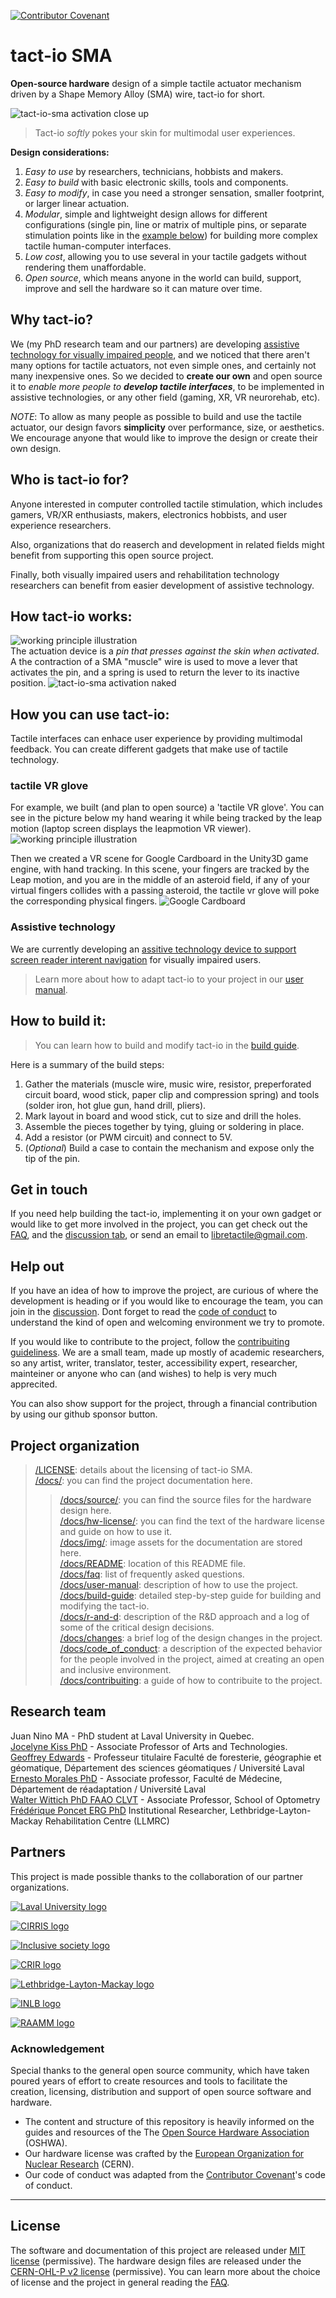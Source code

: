 [![Contributor Covenant](https://img.shields.io/badge/Contributor%20Covenant-2.1-4baaaa.svg)](/docs/code_of_conduct.md)

# tact-io SMA

**Open-source hardware** design of a simple tactile actuator mechanism driven by a Shape Memory Alloy (SMA) wire, tact-io for short.

![tact-io-sma activation close up](/docs/img/tact-io-sma-activation-pin.webp)

> Tact-io _softly_ pokes your skin for multimodal user experiences.

**Design considerations:**

1. _Easy to use_ by researchers, technicians, hobbists and makers.
2. _Easy to build_ with basic electronic skills, tools and components.
3. _Easy to modify_, in case you need a stronger sensation, smaller footprint, or larger linear actuation.
4. _Modular_, simple and lightweight design allows for different configurations (single pin, line or matrix of multiple pins, or separate stimulation points like in the [example below](/docs/README.md#how-you-can-use-tact-io)) for building more complex tactile human-computer interfaces.
5. _Low cost_, allowing you to use several in your tactile gadgets without rendering them unaffordable.
6. _Open source_, which means anyone in the world can build, support, improve and sell the hardware so it can mature over time.

## Why tact-io?

We (my PhD research team and our partners) are developing [assistive technology for visually impaired people](https://societeinclusive.ca/en/projets/dispositif-assistance-navigation/), and we noticed that there aren't many options for tactile actuators, not even simple ones, and certainly not many inexpensive ones. So we decided to **create our own** and open source it to _enable more people to **develop tactile interfaces**_, to be implemented in assistive technologies, or any other field (gaming, XR, VR neurorehab, etc).

_NOTE_: To allow as many people as possible to build and use the tactile actuator, our design favors **simplicity** over performance, size, or aesthetics. We encourage anyone that would like to improve the design or create their own design.

## Who is tact-io for?

Anyone interested in computer controlled tactile stimulation, which includes gamers, VR/XR enthusiasts, makers, electronics hobbists, and user experience researchers.

Also, organizations that do reaserch and development in related fields might benefit from supporting this open source project.

Finally, both visually impaired users and rehabilitation technology researchers can benefit from easier development of assistive technology.

## How tact-io works:

![working principle illustration](/docs/img/working-principle.png)  
The actuation device is a _pin that presses against the skin when activated_. A the contraction of a SMA "muscle" wire is used to move a lever that activates the pin, and a spring is used to return the lever to its inactive position.
![tact-io-sma activation naked](/docs/img/tact-io-sma-activation-multiple-pin.webp)

## How you can use tact-io:

Tactile interfaces can enhace user experience by providing multimodal feedback. You can create different gadgets that make use of tactile technology.

### tactile VR glove

For example, we built (and plan to open source) a 'tactile VR glove'. You can see in the picture below my hand wearing it while being tracked by the leap motion (laptop screen displays the leapmotion VR viewer).
![working principle illustration](/docs/img/use-case-1.png)

Then we created a VR scene for Google Cardboard in the Unity3D game engine, with hand tracking. In this scene, your fingers are tracked by the Leap motion, and you are in the middle of an asteroid field, if any of your virtual fingers collides with a passing asteroid, the tactile vr glove will poke the corresponding physical fingers.
![Google Cardboard](/docs/img/use-case-1-1.png)

### Assistive technology

We are currently developing an [assitive technology device to support screen reader interent navigation](https://societeinclusive.ca/en/projets/dispositif-assistance-navigation/) for visually impaired users.

> Learn more about how to adapt tact-io to your project in our [user manual](/docs/user-manual.md).

## How to build it:

> You can learn how to build and modify tact-io in the [build guide](/docs/build-guide.md).

Here is a summary of the build steps:

1. Gather the materials (muscle wire, music wire, resistor, preperforated circuit board, wood stick, paper clip and compression spring) and tools (solder iron, hot glue gun, hand drill, pliers).
1. Mark layout in board and wood stick, cut to size and drill the holes.
1. Assemble the pieces together by tying, gluing or soldering in place.
1. Add a resistor (or PWM circuit) and connect to 5V.
1. (_Optional_) Build a case to contain the mechanism and expose only the tip of the pin.

## Get in touch

If you need help building the tact-io, implementing it on your own gadget or would like to get more involved in the project, you can get check out the [FAQ](/docs/faq.md), and the [discussion tab](https://github.com/JRNIF/tact-io-sma/discussions), or send an email to [libretactile@gmail.com](mailto:libretactile@gmail.com).

## Help out

If you have an idea of how to improve the project, are curious of where the development is heading or if you would like to encourage the team, you can join in the [discussion](https://github.com/JRNIF/tact-io-sma/discussions).
Dont forget to read the [code of conduct](/docs/code_of_conduct.md) to understand the kind of open and welcoming environment we try to promote.

If you would like to contribute to the project, follow the [contribuiting guideliness](/docs/contribuiting.md).
We are a small team, made up mostly of academic researchers, so any artist, writer, translator, tester, accessibility expert, researcher, mainteiner or anyone who can (and wishes) to help is very much apprecited.

You can also show support for the project, through a financial contribution by using our github sponsor button.

<!-- TODO:  add sponsor button, or something like that ...-->

## Project organization

> [/LICENSE](/LICENSE): details about the licensing of tact-io SMA.  
>  [/docs/](/docs/): you can find the project documentation here.
>
> > [/docs/source/](/docs/source/): you can find the source files for the hardware design here.  
> > [/docs/hw-license/](/docs/hw-license/): you can find the text of the hardware license and guide on how to use it.  
> > [/docs/img/](/docs/img/): image assets for the documentation are stored here.  
> > [/docs/README](/docs/README.md): location of this README file.  
> > [/docs/faq](/docs/faq.md): list of frequently asked questions.  
> > [/docs/user-manual](/docs/user-manual.md): description of how to use the project.  
> > [/docs/build-guide](/docs/build-guide.md): detailed step-by-step guide for building and modifying the tact-io.  
> > [/docs/r-and-d](/docs/r-and-d.md): description of the R&D approach and a log of some of the critical design decisions.  
> > [/docs/changes](/docs/changes.md): a brief log of the design changes in the project.  
> > [/docs/code_of_conduct](/docs/code_of_conduct.md): a description of the expected behavior for the people involved in the project, aimed at creating an open and inclusive environment.  
> > [/docs/contribuiting](/docs/contribuiting.md): a guide of how to contribuite to the project.

## Research team

Juan Nino MA - PhD student at Laval University in Quebec.  
[Jocelyne Kiss PhD](https://www.design.ulaval.ca/personnel/professeurs/jocelyne-kiss) - Associate Professor of Arts and Technologies.  
[Geoffrey Edwards](https://www.scg.ulaval.ca/geoffrey-edwards) - Professeur titulaire Faculté de foresterie, géographie et géomatique, Département des sciences géomatiques / Université Laval  
[Ernesto Morales PhD](https://www.cirris.ulaval.ca/en/researchers/ernesto-morales/) - Associate professor, Faculté de Médecine, Département de réadaptation / Université Laval  
[Walter Wittich PhD FAAO CLVT](https://www.opto.umontreal.ca/wittichlab/en/index.html) - Associate Professor, School of Optometry  
[Frédérique Poncet ERG PhD](https://crir.ca/en/member/frederique-poncet-erg-ph-d/) Institutional Researcher, Lethbridge-Layton-Mackay Rehabilitation Centre (LLMRC)

## Partners

This project is made possible thanks to the collaboration of our partner organizations.

[![Laval University logo](/docs/img/logo-ulaval.png "Laval University")](https://www.ulaval.ca/en)

[![CIRRIS logo](/docs/img/logo-cirris.png "CIRRIS")](https://www.cirris.ulaval.ca/)

[![Inclusive society logo](/docs/img/logo_is.png "Inclusive society")](https://societeinclusive.ca/en/socinc/vers-une-societe-quebecoise-plus-inclusive/)

[![CRIR logo](/docs/img/logo-crir.png "CRIR")](https://crir.ca/en/)

[![Lethbridge-Layton-Mackay logo](/docs/img/logo_crllm.png "CLethbridge-Layton-Mackay")](https://www.llmrc.ca/)

[![INLB logo](/docs/img/logo-inlb.png "INLB")](https://www.santemonteregie.qc.ca/en/node/2134)

[![RAAMM logo](/docs/img/logo-raamm.png "RAAMM")](https://raamm.org/)

### Acknowledgement

Special thanks to the general open source community, which have taken poured years of effort to create resources and tools to facilitate the creation, licensing, distribution and support of open source software and hardware.

- The content and structure of this repository is heavily informed on the guides and resources of the The [Open Source Hardware Association](https://www.oshwa.org/) (OSHWA).
- Our hardware license was crafted by the [European Organization for Nuclear Research](https://home.cern/) (CERN).
- Our code of conduct was adapted from the [Contributor Covenant](https://www.contributor-covenant.org/)'s code of conduct.

---

## License

The software and documentation of this project are released under [MIT license](/LICENSE) (permissive). The hardware design files are released under the [CERN-OHL-P v2 license](/docs/hw-license/cern-ohl-p-v2.md) (permissive).
You can learn more about the choice of license and the project in general reading the [FAQ](/docs/faq.md).
